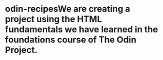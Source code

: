 # odin-recipesWe are creating a project using the HTML fundamentals we have learned in the foundations course of The Odin Project.
